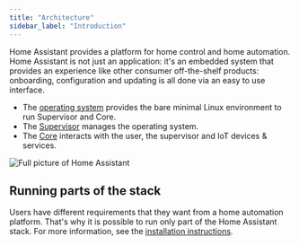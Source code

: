 ```yaml
---
title: "Architecture"
sidebar_label: "Introduction"
---
```


Home Assistant provides a platform for home control and home automation. Home Assistant is not just an application: it's an embedded system that provides an experience like other consumer off-the-shelf products: onboarding, configuration and updating is all done via an easy to use interface.

- The [operating system](operating-system.md) provides the bare minimal Linux environment to run Supervisor and Core.
- The [Supervisor](supervisor.md) manages the operating system.
- The [Core](architecture/core.md) interacts with the user, the supervisor and IoT devices & services.

<img
  src='/img/en/architecture/full.svg'
  alt='Full picture of Home Assistant'
/>

## Running parts of the stack

Users have different requirements that they want from a home automation platform. That's why it is possible to run only part of the Home Assistant stack. For more information, see the [installation instructions](https://www.home-assistant.io/installation/).
